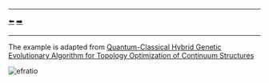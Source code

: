 ***
[⬅️](../033/README.md "Previous example")
[➡️](../035/README.md "Next example")
***

The example is adapted from [Quantum-Classical Hybrid Genetic Evolutionary Algorithm for Topology Optimization of Continuum Structures](http://dx.doi.org/10.1002/nme.70073)

![efratio](efratio.gif)
